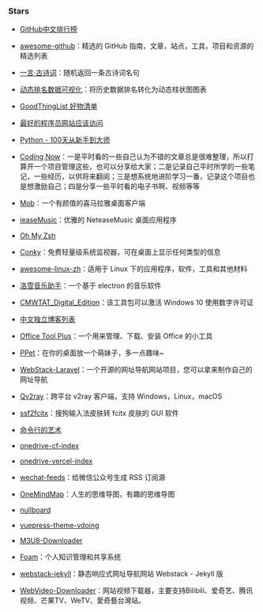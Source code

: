 ### Stars

- [GitHub中文排行榜](https://github.com/kon9chunkit/GitHub-Chinese-Top-Charts)

- [awesome-github](https://github.com/AntBranch/awesome-github)：精选的 GitHub 指南，文章，站点，工具，项目和资源的精选列表

- [一言·古诗词](https://github.com/xenv/gushici)：随机返回一条古诗词名句

- [动态排名数据可视化](https://github.com/Jannchie/Historical-ranking-data-visualization-based-on-d3.js)：将历史数据排名转化为动态柱状图图表

- [GoodThingList 好物清单](https://github.com/cnfeat/GoodThingList)

- [最好的程序员网站应该访问](https://github.com/sdmg15/Best-websites-a-programmer-should-visit)

- [Python - 100天从新手到大师](https://github.com/jackfrued/Python-100-Days)

- [Coding Now](https://github.com/josonle/Coding-Now)：一是平时看的一些自己认为不错的文章总是很难整理，所以打算开一个项目管理这些，也可以分享给大家；二是记录自己平时所学的一些笔记，一些经历，以供将来翻阅；三是想系统地进阶学习一番，记录这个项目也是想激励自己；四是分享一些平时看的电子书啊、视频等等

- [Mob](https://github.com/zenghongtu/Mob)：一个有颜值的喜马拉雅桌面客户端

- [ieaseMusic](https://github.com/trazyn/ieaseMusic)：优雅的 NeteaseMusic 桌面应用程序

- [Oh My Zsh](https://github.com/ohmyzsh/ohmyzsh)

- [Conky](https://github.com/brndnmtthws/conky)：免费轻量级系统监视器，可在桌面上显示任何类型的信息

- [awesome-linux-zh](https://github.com/cdoco/awesome-linux-zh)：适用于 Linux 下的应用程序，软件，工具和其他材料

- [洛雪音乐助手](https://github.com/lyswhut/lx-music-desktop)：一个基于 electron 的音乐软件

- [CMWTAT_Digital_Edition](https://github.com/TGSAN/CMWTAT_Digital_Edition)：该工具包可以激活 Windows 10 使用数字许可证

- [中文独立博客列表](https://github.com/timqian/chinese-independent-blogs)

- [Office Tool Plus](https://github.com/YerongAI/Office-Tool)：一个用来管理、下载、安装 Office 的小工具

- [PPet](https://github.com/zenghongtu/PPet)：在你的桌面放一个萌妹子，多一点趣味~

- [WebStack-Laravel](https://github.com/hui-ho/WebStack-Laravel)：一个开源的网址导航网站项目，您可以拿来制作自己的网址导航

- [Qv2ray](https://github.com/Qv2ray/Qv2ray)：跨平台 v2ray 客户端，支持 Windows，Linux，macOS

- [ssf2fcitx](https://github.com/pp710680429/ssf2fcitx)：搜狗输入法皮肤转 fcitx 皮肤的 GUI 软件

- [命令行的艺术](https://github.com/jlevy/the-art-of-command-line/blob/master/README-zh.md)

- [onedrive-cf-index](https://github.com/spencerwooo/onedrive-cf-index)

- [onedrive-vercel-index](https://github.com/spencerwooo/onedrive-vercel-index)

- [wechat-feeds](https://github.com/hellodword/wechat-feeds)：给微信公众号生成 RSS 订阅源

- [OneMindMap](https://github.com/iHTCboy/OneMindMap)：人生的思维导图，有趣的思维导图

- [nullboard](https://github.com/apankrat/nullboard)

- [vuepress-theme-vdoing](https://github.com/xugaoyi/vuepress-theme-vdoing)

- [M3U8-Downloader](https://github.com/HeiSir2014/M3U8-Downloader/)

- [Foam](https://github.com/foambubble/foam)：个人知识管理和共享系统

- [webstack-jekyll](https://github.com/0xl2oot/webstack-jekyll)：静态响应式网址导航网站 Webstack - Jekyll 版

- [WebVideo-Downloader](https://github.com/jaysonlong/webvideo-downloader)：网站视频下载器，主要支持Bilibili、爱奇艺、腾讯视频、芒果TV、WeTV、愛奇藝台灣站。